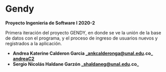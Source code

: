 # Gendy 

**Proyecto Ingenieria de Software I 2020-2**

Primera iteración del proyecto GENDY, en donde se ve la unión de la base de datos con el programa, y el proceso de ingreso de usuarios nuevos y registrados a la aplicación.

- **Andrea Katerine Calderon Garcia              _ankcalderonga@unal.edu.co_       [andreaC2](https://github.com/AndreaC2)**
- **Sergio Nicolás Haldane Garzón              _shaldaneg@unal.edu.co_**

